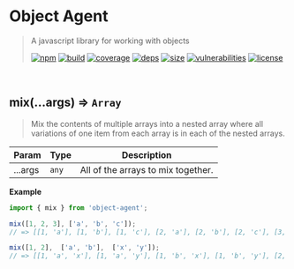 # Object Agent

> A javascript library for working with objects
>
> [![npm][npm]][npm-url]
[![build][build]][build-url]
[![coverage][coverage]][coverage-url]
[![deps][deps]][deps-url]
[![size][size]][size-url]
[![vulnerabilities][vulnerabilities]][vulnerabilities-url]
[![license][license]][license-url]


<br><a name="mix"></a>

## mix(...args) ⇒ <code>Array</code>
> Mix the contents of multiple arrays into a nested array where all variations of one item from each array is in each of the nested arrays.


| Param | Type | Description |
| --- | --- | --- |
| ...args | <code>any</code> | All of the arrays to mix together. |

**Example**  
``` javascript
import { mix } from 'object-agent';

mix([1, 2, 3], ['a', 'b', 'c']);
// => [[1, 'a'], [1, 'b'], [1, 'c'], [2, 'a'], [2, 'b'], [2, 'c'], [3, 'a'], [3, 'b'], [3, 'c']]

mix([1, 2],  ['a', 'b'],  ['x', 'y']);
// => [[1, 'a', 'x'], [1, 'a', 'y'], [1, 'b', 'x'], [1, 'b', 'y'], [2, 'a', 'x'], [2, 'a', 'y'], [2, 'b', 'x'], [2, 'b', 'y']]
```

[npm]: https://img.shields.io/npm/v/object-agent.svg
[npm-url]: https://npmjs.com/package/object-agent
[build]: https://travis-ci.org/DarrenPaulWright/object-agent.svg?branch&#x3D;master
[build-url]: https://travis-ci.org/DarrenPaulWright/object-agent
[coverage]: https://coveralls.io/repos/github/DarrenPaulWright/object-agent/badge.svg?branch&#x3D;master
[coverage-url]: https://coveralls.io/github/DarrenPaulWright/object-agent?branch&#x3D;master
[deps]: https://david-dm.org/DarrenPaulWright/object-agent.svg
[deps-url]: https://david-dm.org/DarrenPaulWright/object-agent
[size]: https://packagephobia.now.sh/badge?p&#x3D;object-agent
[size-url]: https://packagephobia.now.sh/result?p&#x3D;object-agent
[vulnerabilities]: https://snyk.io/test/github/DarrenPaulWright/object-agent/badge.svg?targetFile&#x3D;package.json
[vulnerabilities-url]: https://snyk.io/test/github/DarrenPaulWright/object-agent?targetFile&#x3D;package.json
[license]: https://img.shields.io/github/license/DarrenPaulWright/object-agent.svg
[license-url]: https://npmjs.com/package/object-agent/LICENSE.md
